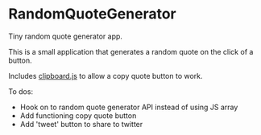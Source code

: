 # RandomQuoteGenerator
Tiny random quote generator app.

This is a small application that generates a random quote on the click of a button.

Includes <a href="https://clipboardjs.com/" target="_blank" >clipboard.js</a> to allow a copy quote button to work.

To dos:
  - Hook on to random quote generator API instead of using JS array
  - Add functioning copy quote button
  - Add 'tweet' button to share to twitter
